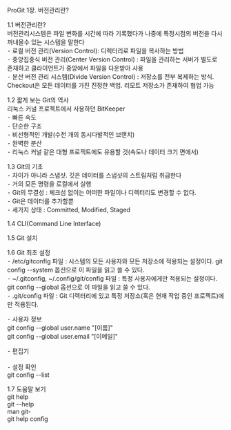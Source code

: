 ProGit 1장. 버전관리란?

1.1 버전관리란?</br>
버전관리시스템은 파일 변화를 시간에 따라 기록했다가 나중에 특정시점의 버전을 다시 꺼내올수 있는 시스템을 말한다</br>
⁃ 로컬 버전 관리(Version Control): 디렉터리로 파일을 복사하는 방법</br>
⁃ 중앙집중식 버전 관리(Center Version Control) : 파일을 관리하는 서버가 별도로 존재하고 클라이언트가 중앙에서 파일을 다운받아 사용</br>
⁃ 분산 버전 관리 시스템(Divide Version Control) : 저장소를 전부 복제하는 방식. Checkout은 모든 데이터를 가진 진정한 백업. 리모트 저장소가 존재하여 협업 가능</br> 

1.2 짧게 보는 Git의 역사</br>
리눅스 커널 프로젝트에서 사용하던 BitKeeper</br>
⁃ 빠른 속도</br>
⁃ 단순한 구조</br>
⁃ 비선형적인 개발(수천 개의 동시다발적인 브랜치)</br>
⁃ 완벽한 분산</br>
⁃ 리눅스 커널 같은 대형 프로젝트에도 유용할 것(속도나 데이터 크기 면에서)</br>

1.3 Git의 기초</br>
⁃ 차이가 아니라 스냅샷. 깃은 데이터를 스냅샷의 스트림처럼 취급한다</br>
⁃ 거의 모든 명령을 로컬에서 실행</br>
⁃ Git의 무결성 : 체크섬 없이는 어떠한 파일이나 디렉터리도 변경할 수 없다. </br>
⁃ Git은 데이터를 추가할뿐 </br>
⁃ 세가지 상태 : Committed, Modified, Staged </br>

1.4 CLI(Command Line Interface) </br>

1.5 Git 설치</br>

1.6 Git 최초 설정</br>
⁃ /etc/gitconfig 파일 : 시스템의 모든 사용자와 모든 저장소에 적용되는 설정이다. git config --system 옵션으로 이 파일을 읽고 쓸 수 있다.</br>
⁃ ~/.gitconfig, ~/.config/git/config 파일 : 특정 사용자에게만 적용되는 설정이다. git config --global 옵션으로 이 파일을 읽고 쓸 수 있다.</br>
⁃ .git/config 파일 : Git 디렉터리에 있고 특정 저장소(혹은 현재 작업 중인 프로젝트)에만 적용된다.</br>

⁃ 사용자 정보</br>
git config --global user.name "[이름]"</br>
git config --global user.email "[이메일]"</br>

⁃ 편집기</br></br>
⁃ 설정 확인</br>
git config --list</br>

1.7 도움말 보기</br>
git help <verb></br>
git <verb> --help</br>
man git-<verb></br>
git help config</br>
